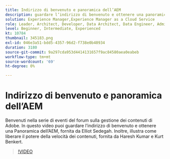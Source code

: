 ```yaml
---
title: Indirizzo di benvenuto e panoramica dell’AEM
description: guardare l’indirizzo di benvenuto e ottenere una panoramica dell’AEM, descrive come liberare la potenza della velocità dei contenuti,
solution: Experience Manager,Experience Manager as a Cloud Service
role: Leader, Architect, Developer, Data Architect, Data Engineer, Admin, User
level: Beginner, Intermediate, Experienced
kt: 10784
thumbnail: 345183.png
exl-id: 046e3a51-bdd5-4357-96d2-f738e0b40934
duration: 3180
source-git-commit: 9a297cda953d4414131657f9ac84580aea0eabeb
workflow-type: tm+mt
source-wordcount: '69'
ht-degree: 0%

---
```


# Indirizzo di benvenuto e panoramica dell’AEM

Benvenuti nella serie di eventi del forum sulla gestione dei contenuti di Adobe. In questo video puoi guardare l’indirizzo di benvenuto e ottenere una Panoramica dell’AEM, fornita da Elliot Sedegah. Inoltre, illustra come liberare il potere della velocità dei contenuti, fornita da Haresh Kumar e Kurt Benkert.

>[!VIDEO](https://video.tv.adobe.com/v/345183/?quality=12&learn=on)
